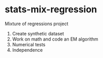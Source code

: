 # stats-mix-regression
Mixture of regressions project

1) Create synthetic dataset
2) Work on math and code an EM algorithm
3) Numerical tests
4) Independence
